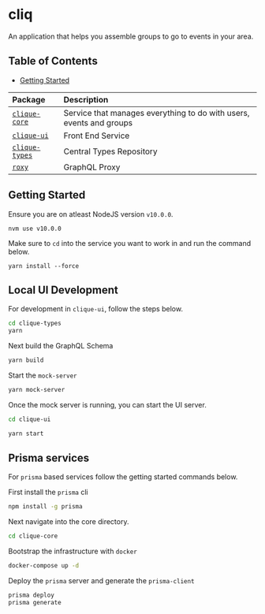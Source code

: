 # cliq

An application that helps you assemble groups to go to events in your area.

## Table of Contents

- [Getting Started](#getting-started)

| Package                                                                          | Description                                                         |
| :------------------------------------------------------------------------------- | :------------------------------------------------------------------ |
| [`clique-core`](https://github.com/abhiaiyer91/clique/tree/master/clique-core)   | Service that manages everything to do with users, events and groups |
| [`clique-ui`](https://github.com/abhiaiyer91/clique/tree/master/clique-ui)       | Front End Service                                                   |
| [`clique-types`](https://github.com/abhiaiyer91/clique/tree/master/clique-types) | Central Types Repository                                            |
| [`roxy`](https://github.com/abhiaiyer91/clique/tree/master/roxy)                 | GraphQL Proxy                                                       |

## Getting Started

Ensure you are on atleast NodeJS version `v10.0.0`.

`nvm use v10.0.0`

Make sure to `cd` into the service you want to work in and run the command below.

`yarn install --force`

## Local UI Development

For development in `clique-ui`, follow the steps below.

```bash
cd clique-types
yarn
```

Next build the GraphQL Schema

```bash
yarn build
```

Start the `mock-server`

```bash
yarn mock-server
```

Once the mock server is running, you can start the UI server.

```bash
cd clique-ui

yarn start
```

## Prisma services

For `prisma` based services follow the getting started commands below.

First install the `prisma` cli

```bash
npm install -g prisma
```

Next navigate into the core directory.

```bash
cd clique-core
```

Bootstrap the infrastructure with `docker`

```bash
docker-compose up -d
```

Deploy the `prisma` server and generate the `prisma-client`

```bash
prisma deploy
prisma generate
```

